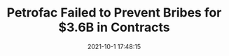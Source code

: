 ---
"title": "Petrofac Failed to Prevent Bribes for $3.6B in Contracts"
"date": "2021-10-1 17:48:15"
"feed_name": "RIGZONE"
"feed_website": "http://www.rigzone.com/"
"feed_rss": "http://www.rigzone.com/news/rss/rigzone_latest.aspx"
"link": "https://www.rigzone.com/news/wire/petrofac_failed_to_prevent_bribes_for_36b_in_contracts-01-oct-2021-166600-article/?rss=true"
"source": "None"
"file": "_posts/2021-1-1-f2d7a1340fd62a71b585d7da028b26c7e62eefcf.md"
"accident": "0"
"drilling": "0"
"dead": "0"
"injured": "0"
"arrested": "0"
"where": "unknown site"
"causes": "unknown"
"place": "unknown place"
---